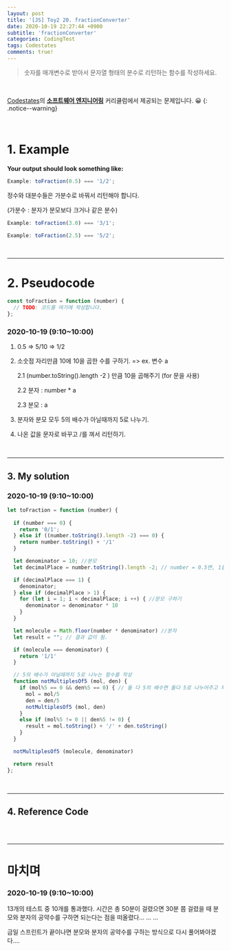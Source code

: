```yaml
---
layout: post
title: '[JS] Toy2 20. fractionConverter'
date: 2020-10-19 22:27:44 +0900
subtitle: 'fractionConverter'
categories: CodingTest
tags: Codestates
comments: true!
---
```


> 숫자를 매개변수로 받아서 문자열 형태의 분수로 리턴하는 함수를 작성하세요.

<br>

[Codestates](https://codestates.com/)의 **[소프트웨어 엔지니어링](https://codestates.com/course/software-engineering)** 커리큘럼에서 제공되는 문제입니다. 😀 
{: .notice--warning}

<br>

# 1. Example

**Your output should look something like:**

```js
Example: toFraction(0.5) === '1/2';
```

정수와 대분수들은 가분수로 바꿔서 리턴해야 합니다. 

(가분수 : 분자가 분모보다 크거나 같은 분수)

```js
Example: toFraction(3.0) === '3/1';

Example: toFraction(2.5) === '5/2';
```

<br>

***

# 2. Pseudocode

```js
const toFraction = function (number) {
  // TODO: 코드를 여기에 작성합니다.
};
```
### 2020-10-19 (9:10~10:00)

 1. 0.5 => 5/10 => 1/2

 2. 소숫점 자리만큼 10에 10을 곱한 수를 구하기. => ex. 변수 a

    2.1 (number.toString().length -2 ) 만큼 10을 곱해주기 (for 문을 사용)

    2.2 분자 : number * a

    2.3 분모 : a

 3. 분자와 분모 모두 5의 배수가 아닐때까지 5로 나누기.

 4. 나온 값을 문자로 바꾸고 /를 껴서 리턴하기.

<br>

***

## 3. My solution

### 2020-10-19 (9:10~10:00)

```js
let toFraction = function (number) {
    
  if (number === 0) {
    return '0/1';
  } else if ((number.toString().length -2) === 0) {
    return number.toString() + '/1'
  }

  let denominator = 10; //분모
  let decimalPlace = number.toString().length -2; // number = 0.5면, 1을 뱉어냄

  if (decimalPlace === 1) {
    denominator;
  } else if (decimalPlace > 1) {
    for (let i = 1; i < decimalPlace; i ++) { //문모 구하기
      denominator = denominator * 10
    }
  }

  let molecule = Math.floor(number * denominator) //분자
  let result = ""; // 결과 값이 됨.

  if (molecule === denominator) {
    return '1/1'
  }

  // 5의 배수가 아닐때까지 5로 나누는 함수를 작성
  function notMultiplesOf5 (mol, den) {
    if (mol%5 == 0 && den%5 == 0) { // 둘 다 5의 배수면 둘다 5로 나누어주고 재귀함수 돌리기
      mol = mol/5
      den = den/5
      notMultiplesOf5 (mol, den)
    }
    else if (mol%5 != 0 || den%5 != 0) {
      result = mol.toString() + '/' + den.toString()
    }
  }

  notMultiplesOf5 (molecule, denominator)

  return result
};

```

<br>

***

## 4. Reference Code

```js

```

<br>

***

# 마치며

### 2020-10-19 (9:10~10:00)

13개의 테스트 중 10개를 통과했다. 시간은 총 50분이 걸렸으면 30분 쯤 걸렸을 때 분모와 분자의 공약수를 구하면 되는다는 점을 떠올렸다... ... ...

금일 스프린트가 끝이나면 분모와 분자의 공약수를 구하는 방식으로 다시 풀어봐야겠다....
